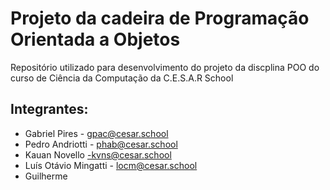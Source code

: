 # Projeto da cadeira de Programação Orientada a Objetos
Repositório utilizado para desenvolvimento do projeto da discplina POO do curso de Ciência da Computação da C.E.S.A.R School
## Integrantes:
* Gabriel Pires - gpac@cesar.school
* Pedro Andriotti - phab@cesar.school
* Kauan Novello -kvns@cesar.school
* Luís Otávio Mingatti - locm@cesar.school
* Guilherme
